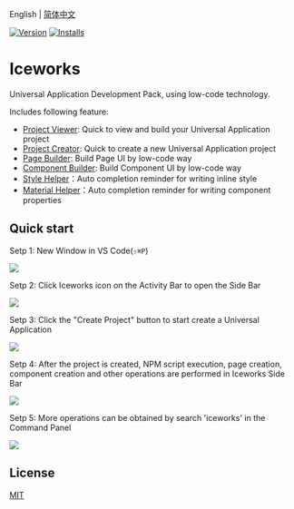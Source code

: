 English | [简体中文](./README.md)

[![Version](https://vsmarketplacebadge.apphb.com/version/iceworks-team.iceworks.svg)](https://marketplace.visualstudio.com/items?itemName=iceworks-team.iceworks)
[![Installs](https://vsmarketplacebadge.apphb.com/installs-short/iceworks-team.iceworks.svg)](https://marketplace.visualstudio.com/items?itemName=iceworks-team.iceworks)

# Iceworks

Universal Application Development Pack, using low-code technology.

Includes following feature:

- [Project Viewer](https://marketplace.visualstudio.com/items?itemName=iceworks-team.iceworks-app): Quick to view and build your Universal Application project
- [Project Creator](https://marketplace.visualstudio.com/items?itemName=iceworks-team.iceworks-project-creator): Quick to create a new Universal Application project
- [Page Builder](https://marketplace.visualstudio.com/items?itemName=iceworks-team.iceworks-page-builder): Build Page UI by low-code way
- [Component Builder](https://marketplace.visualstudio.com/items?itemName=iceworks-team.iceworks-component-builder): Build Component UI by low-code way
- [Style Helper](https://marketplace.visualstudio.com/items?itemName=iceworks-team.iceworks-style-helper)：Auto completion reminder for writing inline style
- [Material Helper](https://marketplace.visualstudio.com/items?itemName=iceworks-team.iceworks-material-helper)：Auto completion reminder for writing component properties

## Quick start

Setp 1: New Window in VS Code(`⇧⌘P`)

![](https://img.alicdn.com/tfs/TB1blgMJNz1gK0jSZSgXXavwpXa-1024-768.png)

Setp 2: Click Iceworks icon on the Activity Bar to open the Side Bar

![](https://img.alicdn.com/tfs/TB1G2cValBh1e4jSZFhXXcC9VXa-1024-768.png)

Setp 3: Click the "Create Project" button to start create a Universal Application

![](https://img.alicdn.com/tfs/TB1Y4oSJUY1gK0jSZFCXXcwqXXa-1024-768.png)

Setp 4: After the project is created, NPM script execution, page creation, component creation and other operations are performed in Iceworks Side Bar

![](https://img.alicdn.com/tfs/TB1hScTJKH2gK0jSZJnXXaT1FXa-1024-768.png)

Setp 5: More operations can be obtained by search 'iceworks' in the Command Panel

![](https://img.alicdn.com/tfs/TB16h7PJFP7gK0jSZFjXXc5aXXa-1024-768.png)

## License

[MIT](https://github.com/ice-lab/iceworks/blob/master/LICENSE)
